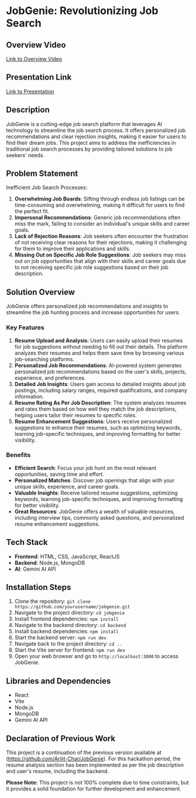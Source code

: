 # JobGenie: Revolutionizing Job Search

## Overview Video
[Link to Overview Video](https://youtu.be/G75oRrBvCeU)

## Presentation Link
[Link to Presentation ](https://www.slideshare.net/slideshow/jobgenie-revolutionizing-job-search-with-technology/267185199)

## Description
JobGenie is a cutting-edge job search platform that leverages AI technology to streamline the job search process. It offers personalized job recommendations and clear rejection insights, making it easier for users to find their dream jobs. This project aims to address the inefficiencies in traditional job search processes by providing tailored solutions to job seekers' needs.

## Problem Statement
Inefficient Job Search Processes:
1. **Overwhelming Job Boards**: Sifting through endless job listings can be time-consuming and overwhelming, making it difficult for users to find the perfect fit.
2. **Impersonal Recommendations**: Generic job recommendations often miss the mark, failing to consider an individual's unique skills and career goals.
3. **Lack of Rejection Reasons**: Job seekers often encounter the frustration of not receiving clear reasons for their rejections, making it challenging for them to improve their applications and skills.
4. **Missing Out on Specific Job Role Suggestions**: Job seekers may miss out on job opportunities that align with their skills and career goals due to not receiving specific job role suggestions based on their job description.

## Solution Overview
JobGenie offers personalized job recommendations and insights to streamline the job hunting process and increase opportunities for users.

### Key Features
1. **Resume Upload and Analysis**: Users can easily upload their resumes for job suggestions without needing to fill out their details. The platform analyzes their resumes and helps them save time by browsing various job-searching platforms.
2. **Personalized Job Recommendations**: AI-powered system generates personalized job recommendations based on the user's skills, projects, experience, and preferences.
3. **Detailed Job Insights**: Users gain access to detailed insights about job postings, including salary ranges, required qualifications, and company information.
4. **Resume Rating As Per Job Description**: The system analyzes resumes and rates them based on how well they match the job descriptions, helping users tailor their resumes to specific roles.
5. **Resume Enhancement Suggestions**: Users receive personalized suggestions to enhance their resumes, such as optimizing keywords, learning job-specific techniques, and improving formatting for better visibility.

### Benefits
- **Efficient Search**: Focus your job hunt on the most relevant opportunities, saving time and effort.
- **Personalized Matches**: Discover job openings that align with your unique skills, experience, and career goals.
- **Valuable Insights**: Receive tailored resume suggestions, optimizing keywords, learning job-specific techniques, and improving formatting for better visibility.
- **Great Resources**: JobGenie offers a wealth of valuable resources, including interview tips, commonly asked questions, and personalized resume enhancement suggestions.

## Tech Stack
- **Frontend**: HTML, CSS, JavaScript, ReactJS
- **Backend**: Node.js, MongoDB
- **AI**: Gemini AI API

## Installation Steps
1. Clone the repository: `git clone https://github.com/yourusername/jobgenie.git`
2. Navigate to the project directory: `cd jobgenie`
3. Install frontend dependencies: `npm install`
4. Navigate to the backend directory: `cd backend`
5. Install backend dependencies: `npm install`
6. Start the backend server: `npm run dev`
7. Navigate back to the project directory: `cd ..`
8. Start the Vite server for frontend: `npm run dev`
9. Open your web browser and go to `http://localhost:3000` to access JobGenie.

## Libraries and Dependencies
- React
- Vite
- Node.js
- MongoDB
- Gemini AI API

## Declaration of Previous Work
This project is a continuation of the previous version available at (https://github.com/Arijit-Char/JobGenie). For this hackathon period, the resume analysis section has been implemented as per the job description and user's resume, including the backend.

**Please Note:** This project is not 100% complete due to time constraints, but it provides a solid foundation for further development and enhancement.
